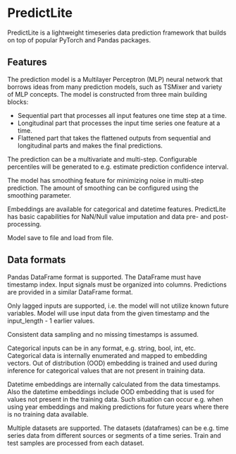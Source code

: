 # PredictLite

PredictLite is a lightweight timeseries data prediction framework that builds on top of popular PyTorch and Pandas packages. 

## Features

The prediction model is a Multilayer Perceptron (MLP) neural network that borrows ideas from many prediction models, such as TSMixer and variety of MLP concepts. The model is constructed from three main building blocks: 
* Sequential part that processes all input features one time step at a time.
* Longitudinal part that processes the input time series one feature at a time.
* Flattened part that takes the flattened outputs from sequential and longitudinal parts and makes the final predictions.

The prediction can be a multivariate and multi-step. Configurable percentiles will be generated to e.g. estimate prediction confidence interval. 

The model has smoothing feature for minimizing noise in multi-step prediction. The amount of smoothing can be configured using the smoothing parameter. 

Embeddings are available for categorical and datetime features. 
PredictLite has basic capabilities for NaN/Null value imputation and data pre- and post-processing.

Model save to file and load from file. 

## Data formats

Pandas DataFrame format is supported. The DataFrame must have timestamp index. Input signals must be organized into columns. Predictions are provided in a similar DataFrame format.

Only lagged inputs are supported, i.e. the model will not utilize known future variables. Model will use input data from the given timestamp and the input_length - 1 earlier values. 

Consistent data sampling and no missing timestamps is assumed.

Categorical inputs can be in any format, e.g. string, bool, int, etc. Categorical data is internally enumerated and mapped to embedding vectors. Out of distribution (OOD) embedding is trained and used during inference for categorical values that are not present in training data.

Datetime embeddings are internally calculated from the data timestamps. Also the datetime embeddings include OOD embedding that is used for values not present in the training data. Such situation can occur e.g. when using year embeddings and making predictions for future years where there is no training data available. 

Multiple datasets are supported. The datasets (dataframes) can be e.g. time series data from different sources or segments of a time series. Train and test samples are processed from each dataset. 